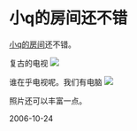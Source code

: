# 小q的房间还不错

[小q的房间](http://www.flickr.com/photos/29616571@N00/sets/72157594341337791/)还不错。

复古的电视
![](http://static.flickr.com/82/277300476_9aa4eb61eb_m.jpg)

谁在乎电视呢。我们有电脑
![](http://static.flickr.com/115/277300467_8aefd085d3_m.jpg)

照片还可以丰富一点。

2006-10-24